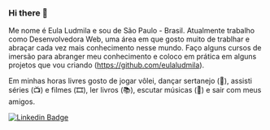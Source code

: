 ### Hi there 👋

Me nome é Eula Ludmila e sou de São Paulo - Brasil. Atualmente trabalho como Desenvolvedora Web, uma área em que gosto muito de trablhar e abraçar cada vez mais conhecimento nesse mundo. Faço alguns cursos de imersão para abranger meu conhecimento e coloco em prática em alguns projetos que vou criando (https://github.com/eulaludmila).

Em minhas horas livres gosto de jogar vôlei, dançar sertanejo (💃), assisti séries (📺) e filmes (🎞️), ler livros (📚), escutar músicas (🎵) e sair com meus amigos.

[![Linkedin Badge](https://img.shields.io/badge/-LinkedIn-blue?style=flat-square&logo=Linkedin&logoColor=white&link=https://www.linkedin.com/in/eula-teixeira-5a4a62197)](https://www.linkedin.com/in/eula-teixeira-5a4a62197)
